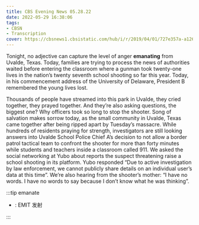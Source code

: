 ```yaml
---
title: CBS Evening News 05.28.22
date: 2022-05-29 16:38:06
tags:
- CBSN
- Transcription
cover: https://cbsnews1.cbsistatic.com/hub/i/r/2019/04/01/727e357a-a126-4138-a2c5-4d3222669d57/thumbnail/640x360/3ff2761028dc5c65cc4f07acd54bcd5c/cbsn2-logo-1920x1080.jpg
---
```

Tonight, no adjective can capture the level of anger **emanating** from Uvalde, Texas. Today, families are trying to process the news of authorities waited before entering the classroom where a gunman took twenty-one lives in the nation’s twenty seventh school shooting so far this year. Today, in his commencement address of the University of Delaware, President B remembered the young lives lost.

Thousands of people have streamed into this park in Uvalde, they cried together, they prayed together. And they’re also asking questions, the biggest one? Why officers took so long to stop the shooter. Song of salvation makes sorrow today, as the small community in Uvalde, Texas came together after being ripped apart by Tuesday’s massacre. While hundreds of residents praying for strength, investigators are still looking answers into Uvalde School Police Chief A’s decision to not allow a border patrol tactical team to confront the shooter for more than forty minutes while students and teachers inside a classroom called 911. We asked the social networking at Yubo about reports the suspect threatening raise a school shooting in its platform. Yubo responded “Due to active investigation by law enforcement, we cannot publicly share details on an individual user’s data at this time”. We’re also hearing from the shooter’s mother: “I have no words. I have no words to say because I don’t know what he was thinking”. 

:::tip emanate

- : EMIT 发射
  
:::
